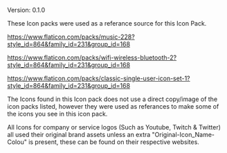 Version: 0.1.0

These Icon packs were used as a referance source for this Icon Pack.

https://www.flaticon.com/packs/music-228?style_id=864&family_id=231&group_id=168

https://www.flaticon.com/packs/wifi-wireless-bluetooth-2?style_id=864&family_id=231&group_id=168

https://www.flaticon.com/packs/classic-single-user-icon-set-1?style_id=864&family_id=231&group_id=168

The Icons found in this Icon pack does not use a direct copy/image of the icon packs listed, however they
were used as referances to make some of the icons you see in this icon pack.

All Icons for company or service logos (Such as Youtube, Twitch & Twitter) all used their
original brand assets unless an extra "Original-Icon_Name-Colou" is present, these can be found on their respective websites.
